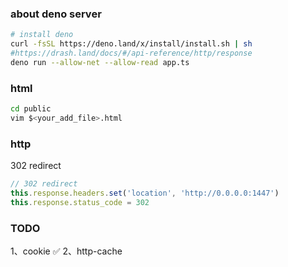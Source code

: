 ### about deno server
```bash
# install deno
curl -fsSL https://deno.land/x/install/install.sh | sh
#https://drash.land/docs/#/api-reference/http/response
deno run --allow-net --allow-read app.ts
```

### html
```bash
cd public
vim $<your_add_file>.html
```
### http
302 redirect
``` ts
// 302 redirect
this.response.headers.set('location', 'http://0.0.0.0:1447')
this.response.status_code = 302
```

### TODO
1、cookie ✅
2、http-cache